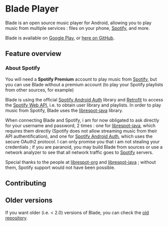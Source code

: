 # Blade Player

<!-- Logo -->

Blade is an open source music player for Android, allowing you to play music from multiple
services : files on your phone, [Spotify], and more.

Blade is available on [Google Play], or [here on GitHub].

<!-- Screenshots -->

## Feature overview

### About Spotify

You will need a **Spotify Premium** account to play music from [Spotify], but you can use Blade
without a premium account (to play your Spotify playlists from other sources, for example)

Blade is using the official [Spotify Android Auth] library and [Retrofit] to access
the [Spotify Web API], i.e. to obtain user library and playlists. In order to play music from
Spotify, Blade uses the [librespot-java] library.

When connecting Blade and Spotify, i am for now obligated to ask directly for your username and
password, 2 times : one for [librespot-java], which requires them directly (Spotify does not allow
streaming music from their API authentification), and one for [Spotify Android Auth], which uses the
secure OAuth2 protocol. I can only promise you that i am not stealing your credentials ; if you are
paranoid, you may build Blade from sources or use a network analyzer to see that all network traffic
goes to [Spotify] servers.

Special thanks to the people at [librespot-org] and [librespot-java] ; without them, Spotify support
would not have been possible.

## Contributing

## Older versions

If you want older (i.e. < 2.0) versions of Blade, you can check the [old repository].

[Google Play]:https://play.google.com/store/apps/details?id=v.blade

[here on GitHub]:https://github.com/vhaudiquet/BladePlayer/releases

[Spotify]:https://www.spotify.com

[old repository]:https://github.com/vhaudiquet/blade-player

[Spotify Android Auth]:https://github.com/spotify/android-auth

[Retrofit]:https://github.com/square/retrofit

[Spotify Web API]:https://developer.spotify.com/documentation/web-api/

[librespot-java]:https://github.com/librespot-org/librespot-java

[librespot-org]:https://github.com/librespot-org